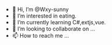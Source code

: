 - 👋 Hi, I’m @Wxy-sunny
- 👀 I’m interested in eating.
- 🌱 I’m currently learning C#,extjs,vue.
- 💞️ I’m looking to collaborate on ...
- 📫 How to reach me ...

<!---
Wxy-sunny/Wxy-sunny is a ✨ special ✨ repository because its `README.md` (this file) appears on your GitHub profile.
You can click the Preview link to take a look at your changes.
--->
